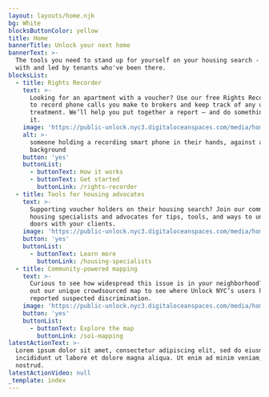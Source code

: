 ```yaml
---
layout: layouts/home.njk
bg: White
blocksButtonColor: yellow
title: Home
bannerTitle: Unlock your next home
bannerText: >-
  The tools you need to stand up for yourself on your housing search - created
  with and led by tenants who've been there.
blocksList:
  - title: Rights Recorder
    text: >-
      Looking for an apartment with a voucher? Use our free Rights Recorder app
      to record phone calls you make to brokers and keep track of any unfair
      treatment. We’ll help you put together a report – and do something about
      it. 
    image: 'https://public-unlock.nyc3.digitaloceanspaces.com/media/home-Image 1.png'
    alt: >-
      someone holding a recording smart phone in their hands, against a yellow
      background
    button: 'yes'
    buttonList:
      - buttonText: How it works
      - buttonText: Get started
        buttonLink: /rights-recorder
  - title: Tools for housing advocates
    text: >-
      Supporting voucher holders on their housing search? Join our community of
      housing specialists and advocates for tips, tools, and ways to unlock more
      doors with your clients.
    image: 'https://public-unlock.nyc3.digitaloceanspaces.com/media/home-Image 2.png'
    button: 'yes'
    buttonList:
      - buttonText: Learn more
        buttonLink: /housing-specialists
  - title: Community-powered mapping
    text: >-
      Curious to see how widespread this issue is in your neighborhood? Check
      out our unique crowdsourced map to see where Unlock NYC’s users have
      reported suspected discrimination.
    image: 'https://public-unlock.nyc3.digitaloceanspaces.com/media/home-Image 3.png'
    button: 'yes'
    buttonList:
      - buttonText: Explore the map
        buttonLink: /soi-mapping
latestActionText: >-
  Lorem ipsum dolor sit amet, consectetur adipiscing elit, sed do eiusmod tempor
  incididunt ut labore et dolore magna aliqua. Ut enim ad minim veniam, quis
  nostrud.
latestActionVideo: null
_template: index
---
```



